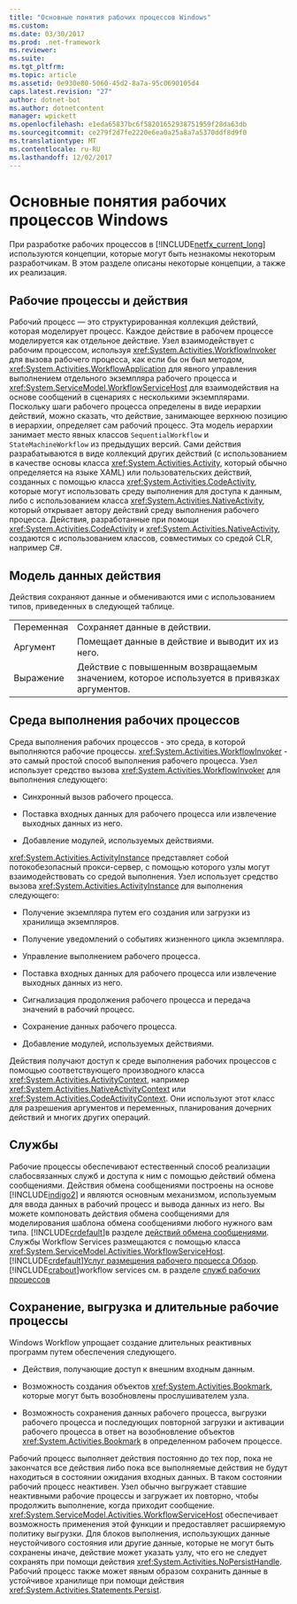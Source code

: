 ```yaml
---
title: "Основные понятия рабочих процессов Windows"
ms.custom: 
ms.date: 03/30/2017
ms.prod: .net-framework
ms.reviewer: 
ms.suite: 
ms.tgt_pltfrm: 
ms.topic: article
ms.assetid: 0e930e80-5060-45d2-8a7a-95c0690105d4
caps.latest.revision: "27"
author: dotnet-bot
ms.author: dotnetcontent
manager: wpickett
ms.openlocfilehash: e1eda65837bc6f58201652938751959f28da63db
ms.sourcegitcommit: ce279f2d7fe2220e6ea0a25a8a7a5370ddf8d9f0
ms.translationtype: MT
ms.contentlocale: ru-RU
ms.lasthandoff: 12/02/2017
---
```

# <a name="fundamental-windows-workflow-concepts"></a>Основные понятия рабочих процессов Windows
При разработке рабочих процессов в [!INCLUDE[netfx_current_long](../../../includes/netfx-current-long-md.md)] используются концепции, которые могут быть незнакомы некоторым разработчикам. В этом разделе описаны некоторые концепции, а также их реализация.  
  
## <a name="workflows-and-activities"></a>Рабочие процессы и действия  
 Рабочий процесс ― это структурированная коллекция действий, которая моделирует процесс. Каждое действие в рабочем процессе моделируется как отдельное действие. Узел взаимодействует с рабочим процессом, используя <xref:System.Activities.WorkflowInvoker> для вызова рабочего процесса, как если бы он был методом, <xref:System.Activities.WorkflowApplication> для явного управления выполнением отдельного экземпляра рабочего процесса и <xref:System.ServiceModel.WorkflowServiceHost> для взаимодействия на основе сообщений в сценариях с несколькими экземплярами. Поскольку шаги рабочего процесса определены в виде иерархии действий, можно сказать, что действие, занимающее верхнюю позицию в иерархии, определяет сам рабочий процесс. Эта модель иерархии занимает место явных классов `SequentialWorkflow` и `StateMachineWorkflow` из предыдущих версий. Сами действия разрабатываются в виде коллекций других действий (с использованием в качестве основы класса <xref:System.Activities.Activity>, который обычно определяется на языке XAML) или пользовательских действий, созданных с помощью класса <xref:System.Activities.CodeActivity>, которые могут использовать среду выполнения для доступа к данным, либо с использованием класса <xref:System.Activities.NativeActivity>, который открывает автору действий среду выполнения рабочего процесса. Действия, разработанные при помощи <xref:System.Activities.CodeActivity> и <xref:System.Activities.NativeActivity>, создаются с использованием классов, совместимых со средой CLR, например C#.  
  
## <a name="activity-data-model"></a>Модель данных действия  
 Действия сохраняют данные и обмениваются ими с использованием типов, приведенных в следующей таблице.  
  
|||  
|-|-|  
|Переменная|Сохраняет данные в действии.|  
|Аргумент|Помещает данные в действие и выводит их из него.|  
|Выражение|Действие с повышенным возвращаемым значением, которое используется в привязках аргументов.|  
  
## <a name="workflow-runtime"></a>Среда выполнения рабочих процессов  
 Среда выполнения рабочих процессов - это среда, в которой выполняются рабочие процессы. <xref:System.Activities.WorkflowInvoker> - это самый простой способ выполнения рабочего процесса. Узел использует средство вызова <xref:System.Activities.WorkflowInvoker> для выполнения следующего:  
  
-   Синхронный вызов рабочего процесса.  
  
-   Поставка входных данных для рабочего процесса или извлечение выходных данных из него.  
  
-   Добавление модулей, используемых действиями.  
  
 <xref:System.Activities.ActivityInstance> представляет собой потокобезопасный прокси-сервер, с помощью которого узлы могут взаимодействовать со средой выполнения. Узел использует средство вызова <xref:System.Activities.ActivityInstance> для выполнения следующего:  
  
-   Получение экземпляра путем его создания или загрузки из хранилища экземпляров.  
  
-   Получение уведомлений о событиях жизненного цикла экземпляра.  
  
-   Управление выполнением рабочего процесса.  
  
-   Поставка входных данных для рабочего процесса или извлечение выходных данных из него.  
  
-   Сигнализация продолжения рабочего процесса и передача значений в рабочий процесс.  
  
-   Сохранение данных рабочего процесса.  
  
-   Добавление модулей, используемых действиями.  
  
 Действия получают доступ к среде выполнения рабочих процессов с помощью соответствующего производного класса <xref:System.Activities.ActivityContext>, например <xref:System.Activities.NativeActivityContext> или <xref:System.Activities.CodeActivityContext>. Они используют этот класс для разрешения аргументов и переменных, планирования дочерних действий и многих других операций.  
  
## <a name="services"></a>Службы  
 Рабочие процессы обеспечивают естественный способ реализации слабосвязанных служб и доступа к ним с помощью действий обмена сообщениями. Действия обмена сообщениями построены на основе [!INCLUDE[indigo2](../../../includes/indigo2-md.md)] и являются основным механизмом, используемым для ввода данных в рабочий процесс и вывода данных из него. Вы можете компоновать действия обмена сообщениями для моделирования шаблона обмена сообщениями любого нужного вам типа. [!INCLUDE[crdefault](../../../includes/crdefault-md.md)]в разделе [действий обмена сообщениями](../../../docs/framework/wcf/feature-details/messaging-activities.md). Службы Workflow Services размещаются с помощью класса <xref:System.ServiceModel.Activities.WorkflowServiceHost>. [!INCLUDE[crdefault](../../../includes/crdefault-md.md)][Услуг размещения рабочего процесса Обзор](../../../docs/framework/wcf/feature-details/hosting-workflow-services-overview.md). [!INCLUDE[crabout](../../../includes/crabout-md.md)]workflow services см. в разделе [служб рабочих процессов](../../../docs/framework/wcf/feature-details/workflow-services.md)  
  
## <a name="persistence-unloading-and-long-running-workflows"></a>Сохранение, выгрузка и длительные рабочие процессы  
 Windows Workflow упрощает создание длительных реактивных программ путем обеспечения следующего.  
  
-   Действия, получающие доступ к внешним входным данным.  
  
-   Возможность создания объектов <xref:System.Activities.Bookmark>, которые могут быть возобновлены прослушивателем узла.  
  
-   Возможность сохранения данных рабочего процесса, выгрузки рабочего процесса и последующих повторной загрузки и активации рабочего процесса в ответ на возобновление объектов <xref:System.Activities.Bookmark> в определенном рабочем процессе.  
  
 Рабочий процесс выполняет действия постоянно до тех пор, пока не закончатся все действия либо пока все выполняемые действия не будут находиться в состоянии ожидания входных данных. В таком состоянии рабочий процесс неактивен. Узел обычно выгружает ставшие неактивными рабочие процессы и загружает их повторно, чтобы продолжить выполнение, когда приходит сообщение. <xref:System.ServiceModel.Activities.WorkflowServiceHost> обеспечивает возможность применения этой функции и предоставляет расширяемую политику выгрузки. Для блоков выполнения, использующих данные неустойчивого состояния или другие данные, которые не могут быть сохранены иначе, действие может указать узлу, что его не следует сохранять при помощи действия <xref:System.Activities.NoPersistHandle>. Рабочий процесс также может явным образом сохранить данные в устойчивое хранилище при помощи действия <xref:System.Activities.Statements.Persist>.
